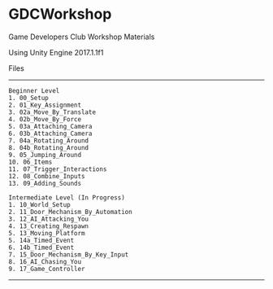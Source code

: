 # GDCWorkshop

Game Developers Club Workshop Materials

Using Unity Engine 2017.1.1f1

Files

---

```
Beginner Level
1. 00_Setup
2. 01_Key_Assignment
3. 02a_Move_By_Translate
4. 02b_Move_By_Force
5. 03a_Attaching_Camera
6. 03b_Attaching_Camera
7. 04a_Rotating_Around
8. 04b_Rotating_Around
9. 05_Jumping_Around
10. 06_Items
11. 07_Trigger_Interactions
12. 08_Combine_Inputs
13. 09_Adding_Sounds
```

```
Intermediate Level (In Progress)
1. 10_World_Setup
2. 11_Door_Mechanism_By_Automation
3. 12_AI_Attacking_You
4. 13_Creating_Respawn
5. 13_Moving_Platform
5. 14a_Timed_Event
6. 14b_Timed_Event
7. 15_Door_Mechanism_By_Key_Input
8. 16_AI_Chasing_You
9. 17_Game_Controller
```

---
